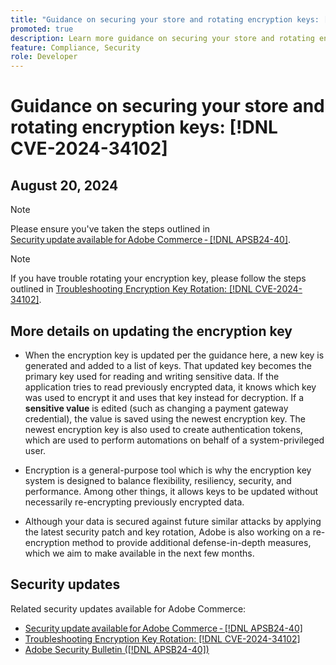 ```yaml
---
title: "Guidance on securing your store and rotating encryption keys: [!DNL CVE-2024-34102]"
promoted: true
description: Learn more guidance on securing your store and rotating encryption keys regarding [!DNL CVE-2024-34102].
feature: Compliance, Security
role: Developer
---
```

# Guidance on securing your store and rotating encryption keys: [!DNL CVE-2024-34102]

## August 20, 2024 

>[!NOTE]
>
>Please ensure you've taken the steps outlined in [Security update available for Adobe Commerce - [!DNL APSB24-40]](https://experienceleague.adobe.com/en/docs/commerce-knowledge-base/kb/troubleshooting/known-issues-patches-attached/security-update-available-for-adobe-commerce-apsb24-40-revised-to-include-isolated-patch-for-cve-2024-34102).  

>[!NOTE]
>
>If you have trouble rotating your encryption key, please follow the steps outlined in [Troubleshooting Encryption Key Rotation: [!DNL CVE-2024-34102]](https://experienceleague.adobe.com/en/docs/commerce-knowledge-base/kb/troubleshooting/known-issues-patches-attached/troubleshooting-encryption-key-rotation-cve-2024-34102). 

## More details on updating the encryption key 

* When the encryption key is updated per the guidance here, a new key is generated and added to a list of keys. That updated key becomes the primary key used for reading and writing sensitive data. If the application tries to read previously encrypted data, it knows which key was used to encrypt it and uses that key instead for decryption. If a **sensitive value** is edited (such as changing a payment gateway credential), the value is saved using the newest encryption key. The newest encryption key is also used to create authentication tokens, which are used to perform automations on behalf of a system-privileged user. 

* Encryption is a general-purpose tool which is why the encryption key system is designed to balance flexibility, resiliency, security, and performance. Among other things, it allows keys to be updated without necessarily re-encrypting previously encrypted data. 

* Although your data is secured against future similar attacks by applying the latest security patch and key rotation, Adobe is also working on a re-encryption method to provide additional defense-in-depth measures, which we aim to make available in the next few months.  

## Security updates

Related security updates available for Adobe Commerce:

* [Security update available for Adobe Commerce - [!DNL APSB24-40]](https://experienceleague.adobe.com/en/docs/commerce-knowledge-base/kb/troubleshooting/known-issues-patches-attached/security-update-available-for-adobe-commerce-apsb24-40-revised-to-include-isolated-patch-for-cve-2024-34102)
* [Troubleshooting Encryption Key Rotation: [!DNL CVE-2024-34102]](https://experienceleague.adobe.com/en/docs/commerce-knowledge-base/kb/troubleshooting/known-issues-patches-attached/troubleshooting-encryption-key-rotation-cve-2024-34102)
* [Adobe Security Bulletin ([!DNL APSB24-40])](https://helpx.adobe.com/security/products/magento/apsb24-40.html)
